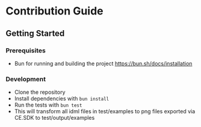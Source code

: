 # Contribution Guide

## Getting Started

### Prerequisites

- Bun for running and building the project https://bun.sh/docs/installation

### Development

- Clone the repository
- Install dependencies with `bun install`
- Run the tests with `bun test`
- This will transform all idml files in test/examples to png files exported via CE.SDK to test/output/examples
